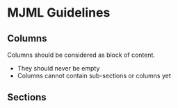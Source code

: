 
# MJML Guidelines

## Columns

Columns should be considered as block of content.

 - They should never be empty
 - Columns cannot contain sub-sections or columns yet

## Sections
